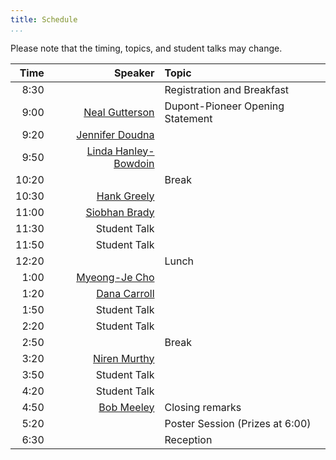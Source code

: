 ```yaml
---
title: Schedule
...
```


Please note that the timing, topics, and student talks may change.

|  Time |                                               Speaker | Topic                            |
|  ---: | ----------------------------------------------------: | :------------------------------- |
|  8:30 |                                                       | Registration and Breakfast       |
|  9:00 | [Neal Gutterson](/speakers.html#gutterson)            | Dupont-Pioneer Opening Statement |
|  9:20 | [Jennifer Doudna](/speakers.html#doudna)              |                                  |
|  9:50 | [Linda Hanley-Bowdoin](/speakers.html#hanley-bowdain) |                                  |
| 10:20 |                                                       | Break                            |
| 10:30 | [Hank Greely](/speakers.html#greely)                  |                                  |
| 11:00 | [Siobhan Brady](/speakers.html#brady)                 |                                  |
| 11:30 | Student Talk                                          |                                  |
| 11:50 | Student Talk                                          |                                  |
| 12:20 |                                                       | Lunch                            |
|  1:00 | [Myeong-Je Cho](/speakers.html#cho)                   |                                  |
|  1:20 | [Dana Carroll](/speakers.html#carroll)                |                                  |
|  1:50 | Student Talk                                          |                                  |
|  2:20 | Student Talk                                          |                                  |
|  2:50 |                                                       | Break                            |
|  3:20 | [Niren Murthy](/speakers.html#murthy)                 |                                  |
|  3:50 | Student Talk                                          |                                  |
|  4:20 | Student Talk                                          |                                  |
|  4:50 | [Bob Meeley](/speakers.html#meeley)                   | Closing remarks                  |
|  5:20 |                                                       | Poster Session (Prizes at 6:00)  |
|  6:30 |                                                       | Reception                        |
